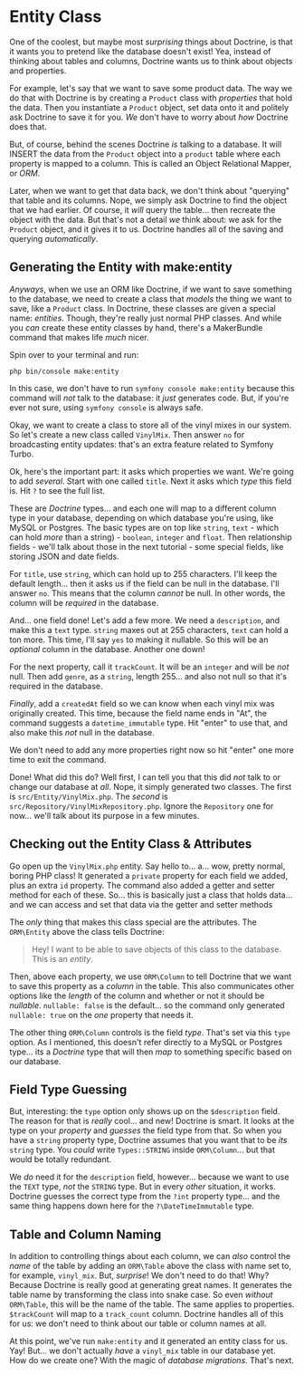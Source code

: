 # Entity Class

One of the coolest, but maybe most *surprising* things about Doctrine, is that it
wants you to pretend like the database doesn't exist! Yea, instead of thinking
about tables and columns, Doctrine wants us to think about objects and properties.

For example, let's say that we want to save some product data. The way we do that
with Doctrine is by creating a `Product` class with *properties* that hold the data.
Then you instantiate a `Product` object, set data onto it and politely ask Doctrine
to save it for you. *We* don't have to worry about *how* Doctrine does that.

But, of course, behind the scenes Doctrine *is* talking to a database. It will
INSERT the data from the `Product` object into a `product` table where each property
is mapped to a column. This is called an Object Relational Mapper, or *ORM*.

Later, when we want to get that data back, we don't think about "querying" that table
and its columns. Nope, we simply ask Doctrine to find the object that we had earlier.
Of course, it *will* query the table... then recreate the object with the data.
But that's not a detail *we* think about: we ask for the `Product` object, and it
gives it to us. Doctrine handles all of the saving and querying *automatically*.

## Generating the Entity with make:entity

*Anyways*, when we use an ORM like Doctrine, if we want to save something to
the database, we need to create a class that *models* the thing we want to save, like
a `Product` class. In Doctrine, these classes are given a special name: *entities*.
Though, they're really just normal PHP classes. And while you *can* create these
entity classes by hand, there's a MakerBundle command that makes life *much* nicer.

Spin over to your terminal and run:

```terminal
php bin/console make:entity
```

In this case, we don't have to run `symfony console make:entity` because this
command will *not* talk to the database: it *just* generates code. But, if you're
ever not sure, using `symfony console` is always safe.

Okay, we want to create a class to store all of the vinyl mixes in our system. So
let's create a new class called `VinylMix`. Then answer `no` for broadcasting
entity updates: that's an extra feature related to Symfony Turbo.

Ok, here's the important part: it asks which properties we want. We're going
to add *several*. Start with one called `title`. Next it asks which *type* this
field is. Hit `?` to see the full list.

These are *Doctrine* types... and each one will map to a different column type
in your database, depending on which database you're using, like MySQL or
Postgres. The basic types are on top like `string`, `text` - which can hold
*more* than a string) - `boolean`, `integer` and `float`. Then relationship fields -
we'll talk about those in the next tutorial - some special fields, like storing
JSON and date fields.

For `title`, use `string`, which can hold up to 255 characters. I'll keep the default
length... then it asks us if the field can be null in the database. I'll answer `no`.
This means that the column *cannot* be null. In other words, the column will be
*required* in the database.

And... one field done! Let's add a few more. We need a `description`, and make this
a `text` type. `string` maxes out at 255 characters, `text` can hold a ton more.
This time, I'll say `yes` to making it nullable. So this will be an *optional*
column in the database. Another one down!

For the next property, call it `trackCount`. It will be an `integer` and will
be *not* null. Then add `genre`, as a `string`, length 255... and also not null
so that it's required in the database.

*Finally*, add a `createdAt` field so we can know when each vinyl mix was
originally created. This time, because the field name ends in "At", the command
suggests a `datetime_immutable` type. Hit "enter" to use that, and also make this
*not* null in the database.

We don't need to add any more properties right now so hit "enter" one more time to
exit the command.

Done! What did this do? Well first, I can tell you that this did *not* talk to
or change our database at *all*. Nope, it simply generated two classes. The first
is `src/Entity/VinylMix.php`. The *second* is `src/Repository/VinylMixRepository.php`.
Ignore the `Repository` one for now... we'll talk about its purpose in a few minutes.

## Checking out the Entity Class & Attributes

Go open up the `VinylMix.php` entity. Say hello to... a... wow, pretty normal, boring
PHP class! It generated a `private` property for each field we added,
plus an extra `id` property. The command also added a getter and setter method for
each of these. So... this is basically just a class that holds data... and we can access
and set that data via the getter and setter methods

The *only* thing that makes this class special are the attributes. The `ORM\Entity`
above the class tells Doctrine:

> Hey! I want to be able to save objects of this class to the database. This
> is an *entity*.

Then, above each property, we use `ORM\Column` to tell Doctrine that we want to
save this property as a *column* in the table. This also communicates other options
like the *length* of the column and whether or not it should be *nullable*.
`nullable: false` is the default... so the command only generated `nullable: true`
on the *one* property that needs it.

The other thing `ORM\Column` controls is the field *type*. That's set via this `type`
option. As I mentioned, this doesn't refer directly to a MySQL or Postgres type...
its a *Doctrine* type that will then *map* to something specific based on our
database.

## Field Type Guessing

But, interesting: the `type` option only shows up on the `$description` field.
The reason for that is *really* cool... and new! Doctrine is smart. It looks at the
type on your *property* and *guesses* the field type from that. So when you have
a `string` property type, Doctrine assumes that you want that to be *its* `string`
type. You *could* write `Types::STRING` inside `ORM\Column`... but that would be
totally redundant.

We *do* need it for the `description` field, however... because we want to use the
`TEXT` type, *not* the `STRING` type. But in every *other* situation, it works.
Doctrine guesses the correct type from the `?int` property type... and the same thing
happens down here for the `?\DateTimeImmutable` type.

## Table and Column Naming

In addition to controlling things about each column, we can *also* control the *name*
of the table by adding an `ORM\Table` above the class with name set to, for example,
`vinyl_mix`. But, *surprise*! We don't need to do that! Why? Because Doctrine is
really good at generating great names. It generates the table name by transforming
the class into snake case. So even *without* `ORM\Table`, this will be the name
of the table. The same applies to properties. `$trackCount` will map to a
`track_count` column. Doctrine handles all of this for us: we don't need to
think about our table or column names at all.

At this point, we've run `make:entity` and it generated an entity class for us. Yay!
But... we don't actually *have* a `vinyl_mix` table in our database yet. How do we
create one? With the magic of *database migrations*. That's next.
